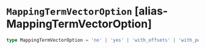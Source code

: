 # `MappingTermVectorOption` [alias-MappingTermVectorOption]
```typescript
type MappingTermVectorOption = 'no' | 'yes' | 'with_offsets' | 'with_positions' | 'with_positions_offsets' | 'with_positions_offsets_payloads' | 'with_positions_payloads';
```
